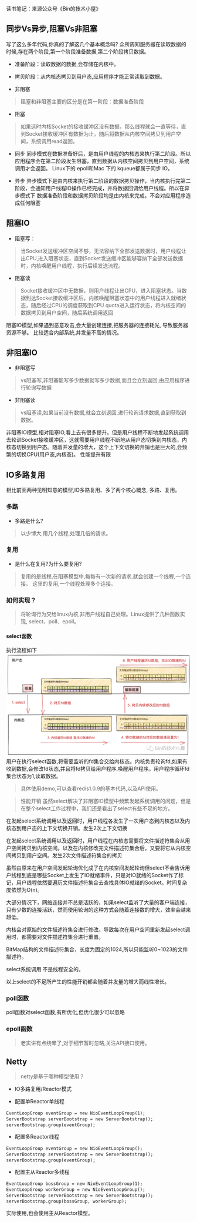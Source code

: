 读书笔记：来源公众号《Bin的技术小屋》

## 同步Vs异步,阻塞Vs非阻塞
写了这么多年代码,你真的了解这几个基本概念吗? 
众所周知服务器在读取数据的时候,存在两个阶段,第一个阶段准备数据,第二个阶段拷贝数据。
- 准备阶段：读取数据的数据,会存储在内核中。
- 拷贝阶段：从内核态拷贝到用户态,应用程序才能正常读取到数据。

- 非阻塞
> 阻塞和非阻塞主要的区分是在第一阶段：数据准备阶段

- 阻塞
> 如果这时内核Socket的接收缓冲区没有数据，那么线程就会一直等待，直到Socket接收缓冲区有数据为止。随后将数据从内核空间拷贝到用户空间，系统调用read返回。

- 同步
同步模式在数据准备好后，是由用户线程的内核态来执行第二阶段。所以应用程序会在第二阶段发生阻塞，直到数据从内核空间拷贝到用户空间，系统调用才会返回。
Linux下的 epoll和Mac 下的 kqueue都属于同步 IO。

- 异步
异步模式下是由内核来执行第二阶段的数据拷贝操作，当内核执行完第二阶段，会通知用户线程IO操作已经完成，并将数据回调给用户线程。所以在异步模式下 数据准备阶段和数据拷贝阶段均是由内核来完成，不会对应用程序造成任何阻塞


## 阻塞IO

- 阻塞写：
> 当Socket发送缓冲区空间不够，无法容纳下全部发送数据时，用户线程让出CPU,进入阻塞状态，直到Socket发送缓冲区能够容纳下全部发送数据时，内核唤醒用户线程，执行后续发送流程。

- 阻塞读
> Socket接收缓冲区中无数据，则用户线程让出CPU，进入阻塞状态。当数据到达Socket接收缓冲区后，内核唤醒阻塞状态中的用户线程进入就绪状态，随后经过CPU的调度获取到CPU quota进入运行状态，将内核空间的数据拷贝到用户空间，随后系统调用返回

阻塞IO模型,如果遇到恶意攻击,会大量创建连接,把服务器的连接耗光, 导致服务器资源不够。 比较适合内部系统,并发量不高的情况。

## 非阻塞IO

- 非阻塞写
> vs阻塞写,非阻塞能写多少数据就写多少数据,而且会立刻返回,由应用程序进行轮询写数据
- 非阻塞读
> vs阻塞读,如果当前没有数据,就会立刻返回,进行轮询请求数据,直到获取到数据。

非阻塞IO模型,相对阻塞IO,看上去有很多提升。但是用户线程不断地发起系统调用去轮训Socket接收缓冲区，这就需要用户线程不断地从用户态切换到内核态，内核态切换到用户态。随着并发量的增大，这个上下文切换的开销也是巨大的,会频繁的切换CPU(用户态,内核态)。 性能提升有限


## IO多路复用
相比前面两种见明知意的模型,IO多路复用、多了两个核心概念, 多路、复用。
### 多路
- 多路是什么?
> 以少博大,用几个线程,处理几倍的请求。
### 复用
- 是什么在复用?为什么要复用?
> 复用的是线程,在阻塞模型中,每每有一次新的请求,就会创建一个线程,一个连接。 这里的复用,一个线程处理多个连接。
### 如何实现？
> 将轮询行为交给linux内核,非用户线程自己处理。Linux提供了几种函数实现, select、poll、epoll。
#### select函数
执行流程如下
![select](photo.png)
用户在执行select函数,将需要监听的fd集合交给内核态。内核负责轮询fd,如果有收到数据,会修改fd状态,并且将fd拷贝给用户程序,唤醒用户程序。用户程序循环fd集合状态为1,读取数据。
> 具体使用demo,可以查看redis1.0.9的基本代码,以及API使用。

> 性能开销
虽然select解决了非阻塞IO模型中频繁发起系统调用的问题，但是在整个select工作过程中，我们还是看出了select有些不足的地方。

在发起select系统调用以及返回时，用户线程各发生了一次用户态到内核态以及内核态到用户态的上下文切换开销。发生2次上下文切换

在发起select系统调用以及返回时，用户线程在内核态需要将文件描述符集合从用户空间拷贝到内核空间。以及在内核修改完文件描述符集合后，又要将它从内核空间拷贝到用户空间。发生2次文件描述符集合的拷贝

虽然由原来在用户空间发起轮询优化成了在内核空间发起轮询但select不会告诉用户线程到底是哪些Socket上发生了IO就绪事件，只是对IO就绪的Socket作了标记，用户线程依然要遍历文件描述符集合去查找具体IO就绪的Socket。时间复杂度依然为O(n)。

大部分情况下，网络连接并不总是活跃的，如果select监听了大量的客户端连接，只有少数的连接活跃，然而使用轮询的这种方式会随着连接数的增大，效率会越来越低。

内核会对原始的文件描述符集合进行修改。导致每次在用户空间重新发起select调用时，都需要对文件描述符集合进行重置。

BitMap结构的文件描述符集合，长度为固定的1024,所以只能监听0~1023的文件描述符。

select系统调用 不是线程安全的。

以上select的不足所产生的性能开销都会随着并发量的增大而线性增长。

### poll函数
poll函数对select函数,有所优化,但优化很少可以忽略

### epoll函数
> 老实讲有点绕晕了,对于细节暂时忽略,关注API接口使用。

## Netty
> netty是基于哪种模型使用？
- IO多路复用/Reactor模式

- 配置单Reactor单线程
```shell script
EventLoopGroup eventGroup = new NioEventLoopGroup(1);
ServerBootstrap serverBootstrap = new ServerBootstrap(); 
serverBootstrap.group(eventGroup);
```
- 配置多Reactor线程
```shell script
EventLoopGroup eventGroup = new NioEventLoopGroup();
ServerBootstrap serverBootstrap = new ServerBootstrap(); 
serverBootstrap.group(eventGroup);
```
- 配置主从Reactor多线程
```shell script
EventLoopGroup bossGroup = new NioEventLoopGroup(1); 
EventLoopGroup workerGroup = new NioEventLoopGroup();
ServerBootstrap serverBootstrap = new ServerBootstrap(); 
serverBootstrap.group(bossGroup, workerGroup);
```
实际使用,也会使用主从Reactor模型。










